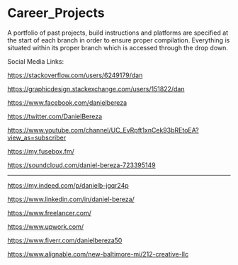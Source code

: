 # Career_Projects
A portfolio of past projects, build instructions and platforms are specified at the start of each branch in order to ensure proper compilation.  Everything is situated within its proper branch which is accessed through the drop down.   


Social Media Links: 

https://stackoverflow.com/users/6249179/dan

https://graphicdesign.stackexchange.com/users/151822/dan

https://www.facebook.com/danielbereza

https://twitter.com/DanielBereza

https://www.youtube.com/channel/UC_EvRpft1xnCek93bREtoEA?view_as=subscriber

https://my.fusebox.fm/

https://soundcloud.com/daniel-bereza-723395149

<hr>

https://my.indeed.com/p/danielb-jgqr24p

https://www.linkedin.com/in/daniel-bereza/

https://www.freelancer.com/

https://www.upwork.com/

https://www.fiverr.com/danielbereza50

https://www.alignable.com/new-baltimore-mi/212-creative-llc

